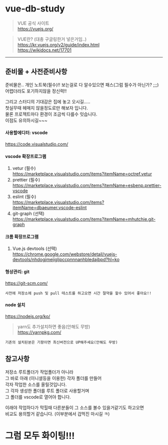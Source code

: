 # vue-db-study

> VUE 공식 사이트   
> https://vuejs.org/

> VUE란? (대충 구글링한거 넣은거임..)   
> https://kr.vuejs.org/v2/guide/index.html   
> https://wikidocs.net/17701

------------

## 준비물 + 사전준비사항

준비물은.. 개인 노트북(필수)!! 보는걸로 다 알수있으면 패스(그럼 필수가 아닌가? ;;;)   
어렵더라도 포기하지않을 정신력!!   
   
그리고 스터디의 기대감은 집에 놓고 오시길.....   
첫실무때 헤매지 않을정도로만 해보자 입니다.   
물론 프로젝트마다 환경이 조금씩 다를수 잇습니다.   
이점도 유의하시길~~~

#### 사용할에디터: vscode
https://code.visualstudio.com/

#### vscode 확장프로그램
1. vetur (필수)   
https://marketplace.visualstudio.com/items?itemName=octref.vetur
2. prettier (필수)   
https://marketplace.visualstudio.com/items?itemName=esbenp.prettier-vscode
3. eslint (필수)   
https://marketplace.visualstudio.com/items?itemName=dbaeumer.vscode-eslint
4. git-graph (선택)   
https://marketplace.visualstudio.com/items?itemName=mhutchie.git-graph

#### 크롬 확장프로그램
1. Vue.js devtools (선택)   
https://chrome.google.com/webstore/detail/vuejs-devtools/nhdogjmejiglipccpnnnanhbledajbpd?hl=ko

#### 형상관리: git
https://git-scm.com/
```
사전에 저장소에 push 및 pull 테스트를 하고오면 시간 절약을 할수 있어서 좋아요!!
```

#### node 설치
https://nodejs.org/ko/

> yarn도 추가설치하면 좋음(안해도 무방)   
> https://yarnpkg.com/
```
기존의 설치된분은 기왕이면 최신버전으로 UP해주세요(안해도 무방)
```

## 참고사항

저장소 루트폴더가 작업폴더가 아니라   
그 바로 아래 (이니셜등을 이용한) 각자 폴더를 만들어   
각자 작업한 소스를 올릴것입니다.   
그 각자 생성한 폴더를 루트 폴더로 사용할거며   
그 폴더를 vscode로 열어야 합니다.   
   
이래야 작업하다가 막힐때 다른분들이 그 소스를 볼수 있을거같기도 하고오면   
비교도 용의할거 같습니다. (이부분에서 겁먹진 마시길 ㅋ)   
   
# 그럼 모두 화이팅!!!